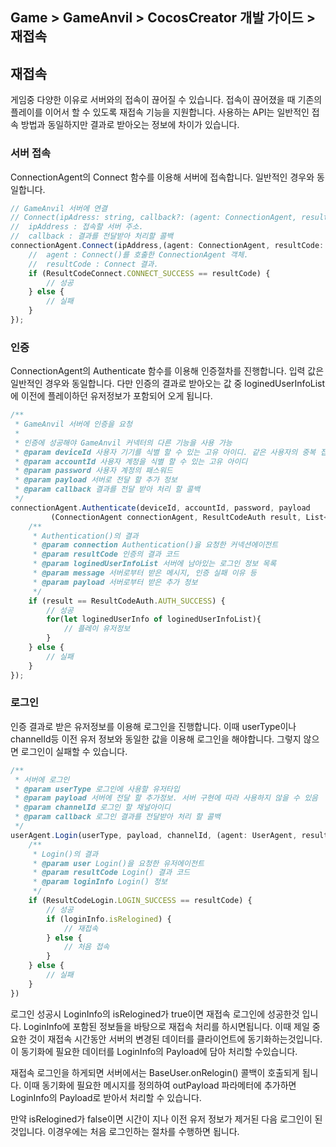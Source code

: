 ## Game > GameAnvil > CocosCreator 개발 가이드 > 재접속

## 재접속

게임중 다양한 이유로 서버와의 접속이 끊어질 수 있습니다. 접속이 끊어졌을 때 기존의 플레이를 이어서 할 수 있도록 재접속 기능을 지원합니다. 사용하는 API는 일반적인 접속 방법과 동일하지만 결과로 받아오는 정보에 차이가 있습니다. 

### 서버 접속

ConnectionAgent의 Connect 함수를 이용해 서버에 접속합니다. 일반적인 경우와 동일합니다. 

```typescript
// GameAnvil 서버에 연결
// Connect(ipAdress: string, callback?: (agent: ConnectionAgent, resultCode: ResultCodeConnect) => void): void;
//  ipAddress : 접속할 서버 주소. 
//  callback : 결과를 전달받아 처리할 콜백
connectionAgent.Connect(ipAddress,(agent: ConnectionAgent, resultCode: ResultCodeConnect) => {
    //  agent : Connect()를 호출한 ConnectionAgent 객체.
	//  resultCode : Connect 결과.
    if (ResultCodeConnect.CONNECT_SUCCESS == resultCode) {
        // 성공
    } else {
        // 실패
    }
});
```

### 인증

ConnectionAgent의 Authenticate 함수를 이용해 인증절차를 진행합니다. 입력 값은 일반적인 경우와 동일합니다. 다만 인증의 결과로 받아오는 값 중 loginedUserInfoList에 이전에 플레이하던 유저정보가 포함되어 오게 됩니다. 

```typescript
/**
 * GameAnvil 서버에 인증을 요청
 * 
 * 인증에 성공해야 GameAnvil 커넥터의 다른 기능을 사용 가능
 * @param deviceId 사용자 기기를 식별 할 수 있는 고유 아이디. 같은 사용자의 중복 접속을 체크하는데 사용
 * @param accountId 사용자 계정을 식별 할 수 있는 고유 아이디
 * @param password 사용자 계정의 패스워드
 * @param payload 서버로 전달 할 추가 정보
 * @param callback 결과를 전달 받아 처리 할 콜백
 */
connectionAgent.Authenticate(deviceId, accountId, password, payload
         (ConnectionAgent connectionAgent, ResultCodeAuth result, List<ConnectionAgent.LoginedUserInfo> loginedUserInfoList, string message, Payload payload) => {
    /**
     * Authentication()의 결과
     * @param connection Authentication()을 요청한 커넥션에이전트
     * @param resultCode 인증의 결과 코드
     * @param loginedUserInfoList 서버에 남아있는 로그인 정보 목록
     * @param message 서버로부터 받은 메시지, 인증 실패 이유 등
     * @param payload 서버로부터 받은 추가 정보
     */
    if (result == ResultCodeAuth.AUTH_SUCCESS) {
		// 성공
        for(let loginedUserInfo of loginedUserInfoList){
            // 플레이 유저정보
        }
    } else {
		// 실패
    }
});
```



### 로그인

인증 결과로 받은 유저정보를 이용해 로그인을 진행합니다. 이때 userType이나 channelId등 이전 유저 정보와 동일한 값을 이용해 로그인을 해야합니다. 그렇지 않으면 로그인이 실패할 수 있습니다. 

```typescript
/**
 * 서버에 로그인
 * @param userType 로그인에 사용할 유저타입
 * @param payload 서버에 전달 할 추가정보. 서버 구현에 따라 사용하지 않을 수 있음
 * @param channelId 로그인 할 채널아이디
 * @param callback 로그인 결과를 전달받아 처리 할 콜백
 */
userAgent.Login(userType, payload, channelId, (agent: UserAgent, resultCode: ResultCodeLogin, loginInfo: LoginInfo)=>{
    /**
     * Login()의 결과
     * @param user Login()을 요청한 유저에이전트
     * @param resultCode Login() 결과 코드 
     * @param loginInfo Login() 정보
     */
    if (ResultCodeLogin.LOGIN_SUCCESS == resultCode) {
        // 성공
        if (loginInfo.isRelogined) {
            // 재접속
        } else {
            // 처음 접속
        }
    } else {
        // 실패
    }
})
```

로그인 성공시 LoginInfo의 isRelogined가 true이면 재접속 로그인에 성공한것 입니다. LoginInfo에 포함된 정보들을 바탕으로 재접속 처리를 하시면됩니다. 이때 제일 중요한 것이 재접속 시간동안 서버의 변경된 데이터를 클라이언트에 동기화하는것입니다. 이 동기화에 필요한 데이터를 LoginInfo의 Payload에 담아 처리할 수있습니다.  

재접속 로그인을 하게되면 서버에서는 BaseUser.onRelogin() 콜백이 호출되게 됩니다. 이때 동기화에 필요한 메시지를 정의하여 outPayload 파라메터에 추가하면 LoginInfo의 Payload로 받아서 처리할 수 있습니다. 

만약 isRelogined가 false이면 시간이 지나 이전 유저 정보가 제거된 다음 로그인이 된 것입니다. 이경우에는 처음 로그인하는 절차를 수행하면 됩니다. 
